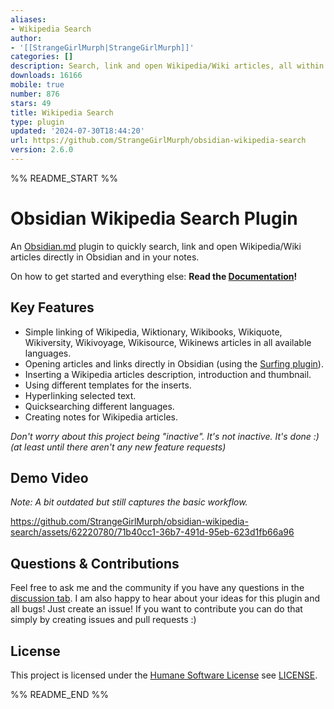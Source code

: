 ```yaml
---
aliases:
- Wikipedia Search
author:
- '[[StrangeGirlMurph|StrangeGirlMurph]]'
categories: []
description: Search, link and open Wikipedia/Wiki articles, all within the app!
downloads: 16166
mobile: true
number: 876
stars: 49
title: Wikipedia Search
type: plugin
updated: '2024-07-30T18:44:20'
url: https://github.com/StrangeGirlMurph/obsidian-wikipedia-search
version: 2.6.0
---
```


%% README_START %%

# Obsidian Wikipedia Search Plugin

An [Obsidian.md](https://obsidian.md/) plugin to quickly search, link and open Wikipedia/Wiki articles directly in Obsidian and in your notes.

On how to get started and everything else: **Read the [Documentation](https://strangegirlmurph.github.io/obsidian-wikipedia-search/)!**

## Key Features

- Simple linking  of Wikipedia, Wiktionary, Wikibooks, Wikiquote, Wikiversity, Wikivoyage, Wikisource, Wikinews articles in all available languages.
- Opening articles and links directly in Obsidian (using the [Surfing plugin](https://github.com/PKM-er/Obsidian-Surfing)).
- Inserting a Wikipedia articles description, introduction and thumbnail.
- Using different templates for the inserts.
- Hyperlinking selected text.
- Quicksearching different languages.
- Creating notes for Wikipedia articles.

_Don't worry about this project being "inactive". It's not inactive. It's done :)  
(at least until there aren't any new feature requests)_

## Demo Video

_Note: A bit outdated but still captures the basic workflow._

<https://github.com/StrangeGirlMurph/obsidian-wikipedia-search/assets/62220780/71b40cc1-36b7-491d-95eb-623d1fb66a96>

## Questions & Contributions

Feel free to ask me and the community if you have any questions in the [discussion tab](https://github.com/StrangeGirlMurph/obsidian-wikipedia-search/discussions). I am also happy to hear about your ideas for this plugin and all bugs! Just create an issue! If you want to contribute you can do that simply by creating issues and pull requests :)

## License

This project is licensed under the [Humane Software License](https://github.com/StrangeGirlMurph/The-Humane-Software-License) see [LICENSE](LICENSE).


%% README_END %%